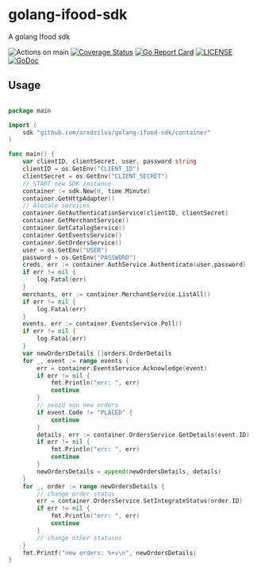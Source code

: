 # golang-ifood-sdk
A golang Ifood sdk 

![Actions on main](https://github.com/arxdsilva/golang-ifood-sdk/actions/workflows/test.yml/badge.svg?branch=main)
[![Coverage Status](https://coveralls.io/repos/github/arxdsilva/golang-ifood-sdk/badge.svg?branch=main)](https://coveralls.io/github/arxdsilva/golang-ifood-sdk?branch=main)
[![Go Report Card](https://goreportcard.com/badge/github.com/arxdsilva/golang-ifood-sdk)](https://goreportcard.com/report/github.com/arxdsilva/golang-ifood-sdk)
[![LICENSE](https://img.shields.io/badge/license-MIT-orange.svg)](LICENSE)
[![GoDoc](https://godoc.org/github.com/arxdsilva/golang-ifood-sdk?status.svg)](https://godoc.org/github.com/arxdsilva/golang-ifood-sdk)

## Usage

```go

package main

import (
    sdk "github.com/arxdsilva/golang-ifood-sdk/container"
)

func main() {
    var clientID, clientSecret, user, password string
    clientID = os.GetEnv("CLIENT_ID")
    clientSecret = os.GetEnv("CLIENT_SECRET")
    // START new SDK instance
    container := sdk.New(0, time.Minute)
    container.GetHttpAdapter()
    // Alocate services
    container.GetAuthenticationService(clientID, clientSecret)
    container.GetMerchantService()
    container.GetCatalogService()
    container.GetEventsService()
    container.GetOrdersService()
    user = os.GetEnv("USER")
    password = os.GetEnv("PASSWORD")
    creds, err := container.AuthService.Authenticate(user,password)
    if err != nil { 
        log.Fatal(err)
    }
    merchants, err := container.MerchantService.ListAll()
    if err != nil { 
        log.Fatal(err)
    }
    events, err := container.EventsService.Poll()
    if err != nil {
        log.Fatal(err)
    }
    var newOrdersDetails []orders.OrderDetails
    for _, event := range events {
        err = container.EventsService.Acknowledge(event)
        if err != nil {
            fmt.Println("err: ", err)
            continue
        }
        // avoid non new orders
        if event.Code != "PLACED" {
            continue
        }
        details, err := container.OrdersService.GetDetails(event.ID)
        if err != nil {
            fmt.Println("err: ", err)
            continue
        }
        newOrdersDetails = append(newOrdersDetails, details)
	}
	for _, order := range newOrdersDetails {
        // change order status
        err = container.OrdersService.SetIntegrateStatus(order.ID)
        if err != nil {
            fmt.Println("err: ", err)
            continue
        }
        // change other statuses
    }
    fmt.Printf("new orders: %+v\n", newOrdersDetails)
}
```

